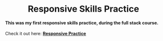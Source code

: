 <h1 align="center">Responsive Skills Practice</h1>

#### This was my first responsive skills practice, during the full stack course.

<p>
  Check it out here: <a href="" target="_blank"><b>Responsive Practice</b></a>
</p>
